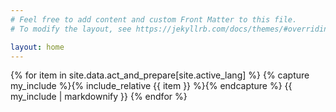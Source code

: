 ```yaml
---
# Feel free to add content and custom Front Matter to this file.
# To modify the layout, see https://jekyllrb.com/docs/themes/#overriding-theme-defaults

layout: home
---
```


{% for item in site.data.act_and_prepare[site.active_lang] %}
  {% capture my_include %}{% include_relative {{ item }} %}{% endcapture %}
  {{ my_include | markdownify }}
{% endfor %}
